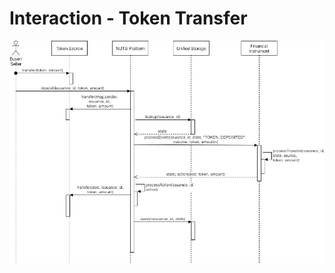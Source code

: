 # Interaction - Token Transfer

![](../.gitbook/assets/nuts-design-diagrams-interaction-token-transfer-1.jpg)

